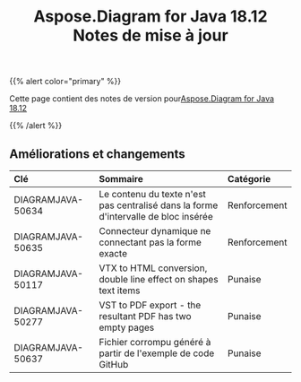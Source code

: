 ﻿---
title: Aspose.Diagram for Java 18.12 Notes de mise à jour
type: docs
weight: 10
url: /fr/java/aspose-diagram-for-java-18-12-release-notes/
---
{{% alert color="primary" %}} 

Cette page contient des notes de version pour[Aspose.Diagram for Java 18.12](https://docs.aspose.com/diagram/java/aspose-diagram-for-java-18-12-release-notes/)

{{% /alert %}} 
## **Améliorations et changements**

|**Clé**|**Sommaire**|**Catégorie**|
|:- |:- |:- |
|DIAGRAMJAVA-50634|Le contenu du texte n'est pas centralisé dans la forme d'intervalle de bloc insérée|Renforcement|
|DIAGRAMJAVA-50635|Connecteur dynamique ne connectant pas la forme exacte|Renforcement|
|DIAGRAMJAVA-50117|VTX to HTML conversion, double line effect on shapes text items|Punaise|
|DIAGRAMJAVA-50277|VST to PDF export - the resultant PDF has two empty pages|Punaise|
|DIAGRAMJAVA-50637|Fichier corrompu généré à partir de l'exemple de code GitHub|Punaise|

